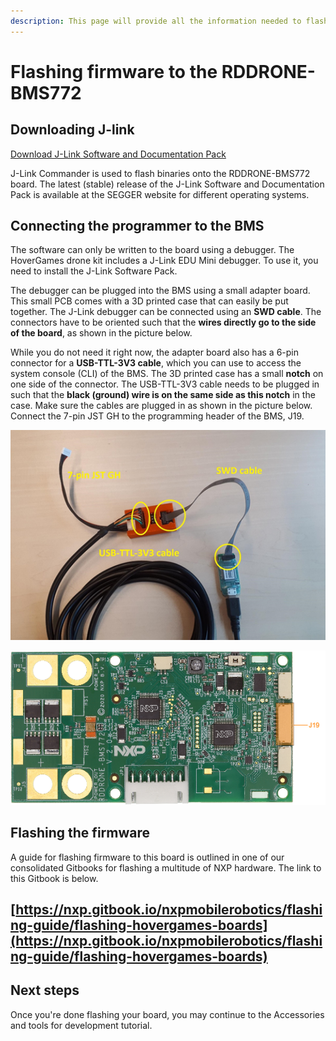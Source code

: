 ```yaml
---
description: This page will provide all the information needed to flash the BMS
---
```


# Flashing firmware to the RDDRONE-BMS772

## Downloading J-link

[Download J-Link Software and Documentation Pack](https://www.segger.com/downloads/jlink#J-LinkSoftwareAndDocumentationPack)

J-Link Commander is used to flash binaries onto the RDDRONE-BMS772 board. The latest \(stable\) release of the J-Link Software and Documentation Pack is available at the SEGGER website for different operating systems.

## Connecting the programmer to the BMS

The software can only be written to the board using a debugger. The HoverGames drone kit includes a J-Link EDU Mini debugger. To use it, you need to install the J-Link Software Pack. 

The debugger can be plugged into the BMS using a small adapter board. This small PCB comes with a 3D printed case that can easily be put together. The J-Link debugger can be connected using an **SWD cable**. The connectors have to be oriented such that the **wires directly go to the side of the board**, as shown in the picture below.

While you do not need it right now, the adapter board also has a 6-pin connector for a **USB-TTL-3V3 cable**, which you can use to access the system console \(CLI\) of the BMS. The 3D printed case has a small **notch** on one side of the connector. The USB-TTL-3V3 cable needs to be plugged in such that the **black \(ground\) wire is on the same side as this notch** in the case. Make sure the cables are plugged in as shown in the picture below. Connect the 7-pin JST GH to the programming header of the BMS, J19. 

![The debug adapter board](../../.gitbook/assets/image%20%286%29.png)

![BMS programming header](../../.gitbook/assets/bmsprogrammingheader.png)

## Flashing the firmware

A guide for flashing firmware to this board is outlined in one of our consolidated Gitbooks for flashing a multitude of NXP hardware. The link to this Gitbook is below.

## [https://nxp.gitbook.io/nxpmobilerobotics/flashing-guide/flashing-hovergames-boards](https://nxp.gitbook.io/nxpmobilerobotics/flashing-guide/flashing-hovergames-boards)

## Next steps

Once you're done flashing your board, you may continue to the Accessories and tools for development tutorial.

